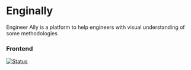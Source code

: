 # Enginally

Engineer Ally is a platform to help engineers with visual understanding of some methodologies

### Frontend

[![Status](https://github.com/igorexec/enginally/workflows/CI/badge.svg)](https://github.com/igorexec/enginally/actions?query=workflow%3ACI)
